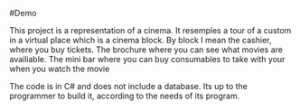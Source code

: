 #Demo

This project is a representation of a cinema. It resemples a tour of a custom in a virtual place which is a cinema block.
By block I mean the cashier, where you buy tickets. The brochure where you can see what movies are availiable. The mini bar
where you can buy consumables to take  with your when you watch the movie

The code is in C# and does not include a database. Its up to the programmer to build it, according to the needs of its
program.
